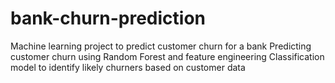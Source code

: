 # bank-churn-prediction
Machine learning project to predict customer churn for a bank Predicting customer churn using Random Forest and feature engineering Classification model to identify likely churners based on customer data
